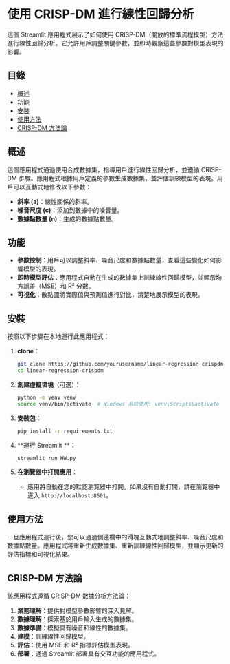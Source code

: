 # 使用 CRISP-DM 進行線性回歸分析

這個 Streamlit 應用程式展示了如何使用 CRISP-DM（開放的標準流程模型）方法進行線性回歸分析。它允許用戶調整關鍵參數，並即時觀察這些參數對模型表現的影響。

## 目錄
- [概述](#概述)
- [功能](#功能)
- [安裝](#安裝)
- [使用方法](#使用方法)
- [CRISP-DM 方法論](#crisp-dm-方法論)


## 概述

這個應用程式通過使用合成數據集，指導用戶進行線性回歸分析，並遵循 CRISP-DM 步驟。應用程式根據用戶定義的參數生成數據集，並評估訓練模型的表現。用戶可以互動式地修改以下參數：
- **斜率 (a)**：線性關係的斜率。
- **噪音尺度 (c)**：添加到數據中的噪音量。
- **數據點數量 (n)**：生成的數據點數量。

## 功能
- **參數控制**：用戶可以調整斜率、噪音尺度和數據點數量，查看這些變化如何影響模型的表現。
- **即時模型評估**：應用程式自動在生成的數據集上訓練線性回歸模型，並顯示均方誤差（MSE）和 R² 分數。
- **可視化**：散點圖將實際值與預測值進行對比，清楚地展示模型的表現。

## 安裝

按照以下步驟在本地運行此應用程式：

1. **clone**：
    ```bash
    git clone https://github.com/yourusername/linear-regression-crispdm.git
    cd linear-regression-crispdm
    ```

2. **創建虛擬環境**（可選）：
    ```bash
    python -m venv venv
    source venv/bin/activate  # Windows 系統使用: venv\Scripts\activate
    ```

3. **安裝包**：
    ```bash
    pip install -r requirements.txt
    ```

4. **運行 Streamlit **：
    ```bash
    streamlit run HW.py
    ```

5. **在瀏覽器中打開應用**：
    - 應用將自動在您的默認瀏覽器中打開。如果沒有自動打開，請在瀏覽器中進入 `http://localhost:8501`。

## 使用方法

一旦應用程式運行後，您可以通過側邊欄中的滑塊互動式地調整斜率、噪音尺度和數據點數量。應用程式將重新生成數據集、重新訓練線性回歸模型，並顯示更新的評估指標和可視化結果。

## CRISP-DM 方法論

該應用程式遵循 CRISP-DM 數據分析方法論：

1. **業務理解**：提供對模型參數影響的深入見解。
2. **數據理解**：探索基於用戶輸入生成的數據集。
3. **數據準備**：模擬具有噪音和線性的數據集。
4. **建模**：訓練線性回歸模型。
5. **評估**：使用 MSE 和 R² 指標評估模型表現。
6. **部署**：通過 Streamlit 部署具有交互功能的應用程式。


